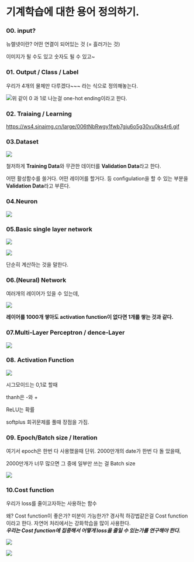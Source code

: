 # 기계학습에 대한 용어 정의하기.



### 00. input?

뉴렐넷이란? 어떤 연결이 되어있는 것 (= 흘러가는 것)

이미지가 될 수도 있고 숫자도 될 수 있고~

### 01. Output / Class / Label

우리가 4개의 물체만 다루겠다~~~ 라는 식으로 정의해놓는다.

![](https://ws1.sinaimg.cn/large/006tNbRwgy1fwb7eawczqj313c0o0wu7.jpg)위 같이 0 과 1로 나눈걸 one-hot ending이라고 한다.

### 02. Traiaing / Learning

https://ws4.sinaimg.cn/large/006tNbRwgy1fwb7gju6o5g30vu0ks4r6.gif

### 03.Dataset

![](https://ws4.sinaimg.cn/large/006tNbRwgy1fwb7i6wwubj30tw0lstns.jpg)

철저하게 **Training Data**와 무관한 데이터를 **Validation Data**라고 한다.

어떤 활성함수를 쓸거다. 어떤 레이어를 할거다. 등 configulation을 할 수 있는 부분을 **Validation Data**라고 부른다.

### 04.Neuron

![](https://ws1.sinaimg.cn/large/006tNbRwgy1fwb7jt41qoj30wo0oqwkq.jpg)

### 05.Basic single layer network

![](https://ws3.sinaimg.cn/large/006tNbRwgy1fwb7kt73qsj313a0p2482.jpg)

![](https://ws4.sinaimg.cn/large/006tNbRwgy1fwb7mlxvxrj30yq0og11c.jpg)

단순히 계산하는 것을 말한다.

### 06.(Neural) Network

여러개의 레이어가 있을 수 있는데, 

![](https://ws1.sinaimg.cn/large/006tNbRwgy1fwb7ox7bcgj314s0oagvh.jpg)



**레이어를 1000개 쌓아도 activation function이 없다면 1개를 쌓는 것과 같다.**

### 07.Multi-Layer Perceptron / dence-Layer 

![](https://ws1.sinaimg.cn/large/006tNbRwgy1fwb7puchlyj30zq0oqn1s.jpg)

### 08. Activation Function

![](https://ws2.sinaimg.cn/large/006tNbRwgy1fwb7qc9rfuj30zq0lq0wg.jpg)



시그모이드는 0,1로 할때

thanh은 -와 +

ReLU는 확률

softplus 회귀문제를 풀때 장점을 가짐.

### 09. Epoch/Batch size / Iteration

여기서 epoch은 한번 다 사용했을때 단위. 2000만개의 date가 한번 다 돌 았을때,

2000만개가 너무 많으면 그 중에 일부만 쓰는 걸 Batch size

![](https://ws3.sinaimg.cn/large/006tNbRwgy1fwb7sn0n0fj311m0omti7.jpg)

### 10.Cost function

우리가 loss를 줄이고자하는 사용하는 함수

왜? Cost function이 좋은가? 미분이 가능한가? 경사적 하강법같은걸 Cost function이라고 한다. 자연어 처리에서는 강화학습을 많이 사용한다.  
***우리는 Cost function에 집중해서 어떻게 loss을 줄일 수 있는가를 연구해야 한다.***

![](https://ws4.sinaimg.cn/large/006tNbRwgy1fwb7v1040xj312u0o2tds.jpg)

![](https://ws2.sinaimg.cn/large/006tNbRwgy1fwb7uqvbs2j30z40p014c.jpg)

